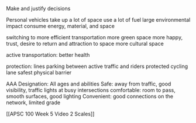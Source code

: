 Make and justify decisions

Personal vehicles
	take up a lot of space
	use a lot of fuel
	large environmental impact
	consume energy, material, and space
	
switching to more efficient transportation
	more green space
		more happy, trust, desire to return and attraction to space
	more cultural space

active transportation:
	better health

protection:
	lines
	parking between active traffic and riders
	protected cycling lane
		safest
		physical barrier

AAA Designation: All ages and abilities
	Safe:
		away from traffic, good visibility, traffic lights at busy intersections
	comfortable: 
		room to pass, smooth surfaces, good lighting
	Convenient:
		good connections on the network, limited grade


[[APSC 100 Week 5 Video 2 Scales]]
